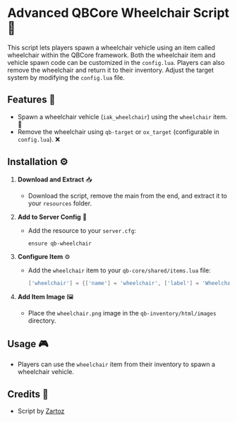 # Advanced QBCore Wheelchair Script 🦽

This script lets players spawn a wheelchair vehicle using an item called wheelchair within the QBCore framework. Both the wheelchair item and vehicle spawn code can be customized in the `config.lua`. Players can also remove the wheelchair and return it to their inventory. Adjust the target system by modifying the `config.lua` file.

## Features 🌟

- Spawn a wheelchair vehicle (`iak_wheelchair`) using the `wheelchair` item. 🚀
- Remove the wheelchair using `qb-target` or `ox_target` (configurable in `config.lua`). ❌

## Installation ⚙️

1. **Download and Extract** 📥
   - Download the script, remove the main from the end, and extract it to your `resources` folder.

2. **Add to Server Config** 📝
   - Add the resource to your `server.cfg`:
     ```plaintext
     ensure qb-wheelchair
     ```

3. **Configure Item** ⚙️
   - Add the `wheelchair` item to your `qb-core/shared/items.lua` file:
     ```lua
     ['wheelchair'] = {['name'] = 'wheelchair', ['label'] = 'Wheelchair', ['weight'] = 5000, ['type'] = 'item', ['image'] = 'wheelchair.png', ['unique'] = false, ['useable'] = true, ['shouldClose'] = true, ['combinable'] = nil, ['description'] = 'A portable wheelchair to help you move around.'},
     ```

4. **Add Item Image** 🖼️
   - Place the `wheelchair.png` image in the `qb-inventory/html/images` directory.

## Usage 🎮

- Players can use the `wheelchair` item from their inventory to spawn a wheelchair vehicle.

## Credits 🙌

- Script by [Zartoz](https://github.com/Zartoz)
